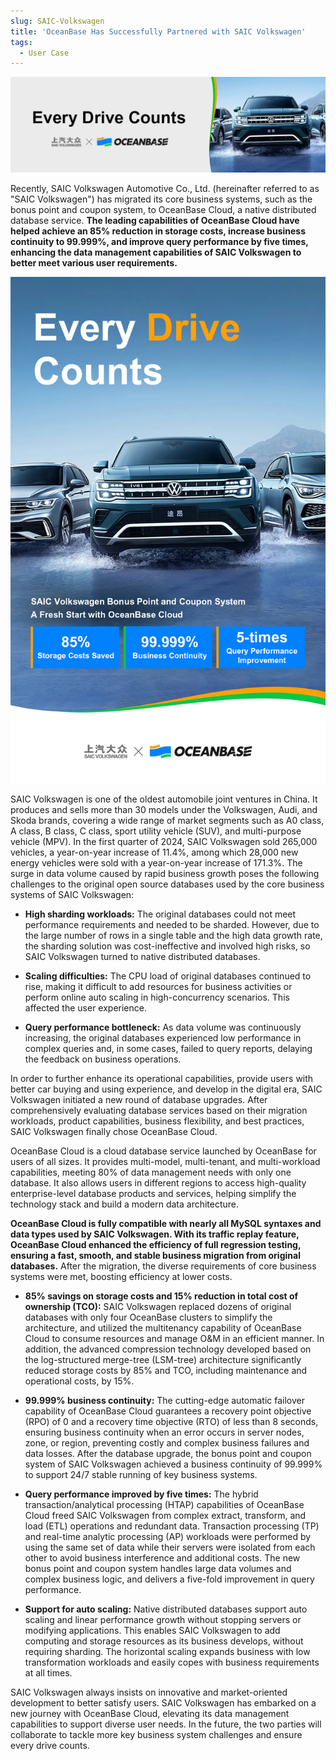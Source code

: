 ```yaml
---
slug: SAIC-Volkswagen
title: 'OceanBase Has Successfully Partnered with SAIC Volkswagen'
tags:
  - User Case
---
```




![1724923468](/img/blogs/users/SAIC-Volkswagen/image/1724923468990.png)

Recently, SAIC Volkswagen Automotive Co., Ltd. (hereinafter referred to as "SAIC Volkswagen") has migrated its core business systems, such as the bonus point and coupon system, to OceanBase Cloud, a native distributed database service. **The leading capabilities of OceanBase Cloud have helped achieve an 85% reduction in storage costs, increase business continuity to 99.999%, and improve query performance by five times, enhancing the data management capabilities of SAIC Volkswagen to better meet various user requirements.**

![1727344692](/img/blogs/users/SAIC-Volkswagen/image/1727344692079.png)

SAIC Volkswagen is one of the oldest automobile joint ventures in China. It produces and sells more than 30 models under the Volkswagen, Audi, and Skoda brands, covering a wide range of market segments such as A0 class, A class, B class, C class, sport utility vehicle (SUV), and multi-purpose vehicle (MPV). In the first quarter of 2024, SAIC Volkswagen sold 265,000 vehicles, a year-on-year increase of 11.4%, among which 28,000 new energy vehicles were sold with a year-on-year increase of 171.3%. The surge in data volume caused by rapid business growth poses the following challenges to the original open source databases used by the core business systems of SAIC Volkswagen:

- **High sharding workloads:** The original databases could not meet performance requirements and needed to be sharded. However, due to the large number of rows in a single table and the high data growth rate, the sharding solution was cost-ineffective and involved high risks, so SAIC Volkswagen turned to native distributed databases.

- **Scaling difficulties:** The CPU load of original databases continued to rise, making it difficult to add resources for business activities or perform online auto scaling in high-concurrency scenarios. This affected the user experience.

- **Query performance bottleneck:** As data volume was continuously increasing, the original databases experienced low performance in complex queries and, in some cases, failed to query reports, delaying the feedback on business operations.

In order to further enhance its operational capabilities, provide users with better car buying and using experience, and develop in the digital era, SAIC Volkswagen initiated a new round of database upgrades. After comprehensively evaluating database services based on their migration workloads, product capabilities, business flexibility, and best practices, SAIC Volkswagen finally chose OceanBase Cloud.

OceanBase Cloud is a cloud database service launched by OceanBase for users of all sizes. It provides multi-model, multi-tenant, and multi-workload capabilities, meeting 80% of data management needs with only one database. It also allows users in different regions to access high-quality enterprise-level database products and services, helping simplify the technology stack and build a modern data architecture.

**OceanBase Cloud is fully compatible with nearly all MySQL syntaxes and data types used by SAIC Volkswagen. With its traffic replay feature, OceanBase Cloud enhanced the efficiency of full regression testing, ensuring a fast, smooth, and stable business migration from original databases.** After the migration, the diverse requirements of core business systems were met, boosting efficiency at lower costs.

- **85% savings on storage costs and 15% reduction in total cost of ownership (TCO):** SAIC Volkswagen replaced dozens of original databases with only four OceanBase clusters to simplify the architecture, and utilized the multitenancy capability of OceanBase Cloud to consume resources and manage O&M in an efficient manner. In addition, the advanced compression technology developed based on the log-structured merge-tree (LSM-tree) architecture significantly reduced storage costs by 85% and TCO, including maintenance and operational costs, by 15%.

- **99.999% business continuity:** The cutting-edge automatic failover capability of OceanBase Cloud guarantees a recovery point objective (RPO) of 0 and a recovery time objective (RTO) of less than 8 seconds, ensuring business continuity when an error occurs in server nodes, zone, or region, preventing costly and complex business failures and data losses. After the database upgrade, the bonus point and coupon system of SAIC Volkswagen achieved a business continuity of 99.999% to support 24/7 stable running of key business systems.

- **Query performance improved by five times:** The hybrid transaction/analytical processing (HTAP) capabilities of OceanBase Cloud freed SAIC Volkswagen from complex extract, transform, and load (ETL) operations and redundant data. Transaction processing (TP) and real-time analytic processing (AP) workloads were performed by using the same set of data while their servers were isolated from each other to avoid business interference and additional costs. The new bonus point and coupon system handles large data volumes and complex business logic, and delivers a five-fold improvement in query performance.

- **Support for auto scaling:** Native distributed databases support auto scaling and linear performance growth without stopping servers or modifying applications. This enables SAIC Volkswagen to add computing and storage resources as its business develops, without requiring sharding. The horizontal scaling expands business with low transformation workloads and easily copes with business requirements at all times.

SAIC Volkswagen always insists on innovative and market-oriented development to better satisfy users. SAIC Volkswagen has embarked on a new journey with OceanBase Cloud, elevating its data management capabilities to support diverse user needs. In the future, the two parties will collaborate to tackle more key business system challenges and ensure every drive counts.